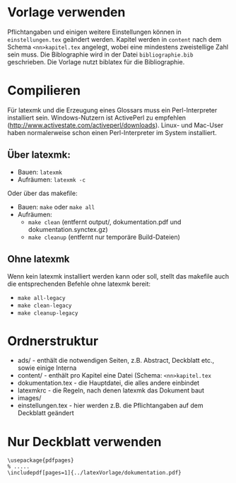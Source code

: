 # Vorlage verwenden
Pflichtangaben und einigen weitere Einstellungen können in `einstellungen.tex` geändert werden. Kapitel werden in `content` nach dem Schema `<nn>kapitel.tex` angelegt, wobei <nn> eine mindestens zweistellige Zahl sein muss. Die Biblographie wird in der Datei `bibliographie.bib` geschrieben. Die Vorlage nutzt biblatex für die Bibliographie.

# Compilieren
Für latexmk und die Erzeugung eines Glossars muss ein Perl-Interpreter installiert sein. Windows-Nutzern ist ActivePerl zu empfehlen (http://www.activestate.com/activeperl/downloads). Linux- und Mac-User haben normalerweise schon einen Perl-Interpreter im System installiert.

## Über latexmk:
* Bauen: `latexmk`
* Aufräumen: `latexmk -c`

Oder über das makefile:
* Bauen: `make` oder `make all`
* Aufräumen:
  * `make clean` (entfernt output/, dokumentation.pdf und dokumentation.synctex.gz)
  * `make cleanup` (entfernt nur temporäre Build-Dateien)

## Ohne latexmk
Wenn kein latexmk installiert werden kann oder soll, stellt das makefile auch die entsprechenden Befehle ohne latexmk bereit: 
* `make all-legacy`
* `make clean-legacy`
* `make cleanup-legacy`

# Ordnerstruktur
* ads/ - enthält die notwendigen Seiten, z.B. Abstract, Deckblatt etc., sowie einige Interna
* content/ - enthält pro Kapitel eine Datei (Schema: `<nn>kapitel.tex`
* dokumentation.tex - die Hauptdatei, die alles andere einbindet
* latexmkrc - die Regeln, nach denen latexmk das Dokument baut
* images/
* einstellungen.tex - hier werden z.B. die Pflichtangaben auf dem Deckblatt geändert

# Nur Deckblatt verwenden
```
\usepackage{pdfpages}
% .....
\includepdf[pages=1]{../latexVorlage/dokumentation.pdf}
```
